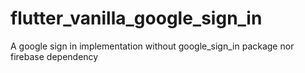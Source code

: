 # flutter_vanilla_google_sign_in
A google sign in implementation without google_sign_in package nor firebase dependency
